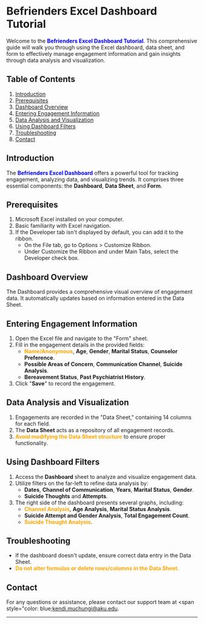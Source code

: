 # Befrienders Excel Dashboard Tutorial

Welcome to the <span style="color: blue;">**Befrienders Excel Dashboard Tutorial**</span>. This comprehensive guide will walk you through using the Excel dashboard, data sheet, and form to effectively manage engagement information and gain insights through data analysis and visualization.

## Table of Contents

1. [Introduction](#introduction)
2. [Prerequisites](#prerequisites)
3. [Dashboard Overview](#dashboard-overview)
4. [Entering Engagement Information](#entering-engagement-information)
5. [Data Analysis and Visualization](#data-analysis-and-visualization)
6. [Using Dashboard Filters](#using-dashboard-filters)
7. [Troubleshooting](#troubleshooting)
8. [Contact](#contact)

## Introduction

The <span style="color: blue;">**Befrienders Excel Dashboard**</span> offers a powerful tool for tracking engagement, analyzing data, and visualizing trends. It comprises three essential components: the **Dashboard**, **Data Sheet**, and **Form**.

## Prerequisites

1. Microsoft Excel installed on your computer.
2. Basic familiarity with Excel navigation.
3. If the Developer tab isn't displayed by default, you can add it to the ribbon.
   - On the File tab, go to Options > Customize Ribbon.
   - Under Customize the Ribbon and under Main Tabs, select the Developer check box.

## Dashboard Overview

The Dashboard provides a comprehensive visual overview of engagement data. It automatically updates based on information entered in the Data Sheet.

## Entering Engagement Information

1. Open the Excel file and navigate to the "Form" sheet.
2. Fill in the engagement details in the provided fields:
   - <span style="color: orange;">**Name/Anonymous**</span>, **Age**, **Gender**, **Marital Status**, **Counselor Preference**.
   - **Possible Areas of Concern**, **Communication Channel**, **Suicide Analysis**.
   - **Bereavement Status**, **Past Psychiatrist History**.
3. Click "**Save**" to record the engagement.

## Data Analysis and Visualization

1. Engagements are recorded in the "Data Sheet," containing 14 columns for each field.
2. The **Data Sheet** acts as a repository of all engagement records.
3. <span style="color: orange;">**Avoid modifying the Data Sheet structure**</span> to ensure proper functionality.

## Using Dashboard Filters

1. Access the **Dashboard** sheet to analyze and visualize engagement data.
2. Utilize filters on the far-left to refine data analysis by:
   - **Dates**, **Channel of Communication**, **Years**, **Marital Status**, **Gender**.
   - **Suicide Thoughts** and **Attempts**.
3. The right side of the dashboard presents several graphs, including:
   - <span style="color: orange;">**Channel Analysis**</span>, **Age Analysis**, **Marital Status Analysis**.
   - **Suicide Attempt and Gender Analysis**, **Total Engagement Count**.
   - <span style="color: orange;">**Suicide Thought Analysis**</span>.

## Troubleshooting

- If the dashboard doesn't update, ensure correct data entry in the Data Sheet.
- <span style="color: orange;">**Do not alter formulas or delete rows/columns in the Data Sheet.**</span>

## Contact

For any questions or assistance, please contact our support team at <span style="color: blue;<kendi.muchungi@aku.edu>.

---


